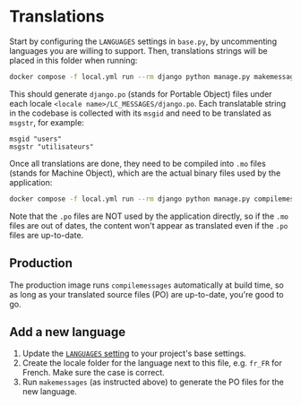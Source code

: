 # Translations

Start by configuring the `LANGUAGES` settings in `base.py`, by uncommenting
languages you are willing to support. Then, translations strings will be placed
in this folder when running:

```bash
docker compose -f local.yml run --rm django python manage.py makemessages -all --no-location
```

This should generate `django.po` (stands for Portable Object) files under each
locale `<locale name>/LC_MESSAGES/django.po`. Each translatable string in the
codebase is collected with its `msgid` and need to be translated as `msgstr`,
for example:

```po
msgid "users"
msgstr "utilisateurs"
```

Once all translations are done, they need to be compiled into `.mo` files
(stands for Machine Object), which are the actual binary files used by the
application:

```bash
docker compose -f local.yml run --rm django python manage.py compilemessages
```

Note that the `.po` files are NOT used by the application directly, so if the
`.mo` files are out of dates, the content won't appear as translated even if the
`.po` files are up-to-date.

## Production

The production image runs `compilemessages` automatically at build time, so as
long as your translated source files (PO) are up-to-date, you're good to go.

## Add a new language

1. Update the
   [`LANGUAGES` setting](https://docs.djangoproject.com/en/stable/ref/settings/#std-setting-LANGUAGES)
   to your project's base settings.
2. Create the locale folder for the language next to this file, e.g. `fr_FR` for
   French. Make sure the case is correct.
3. Run `makemessages` (as instructed above) to generate the PO files for the new
   language.
